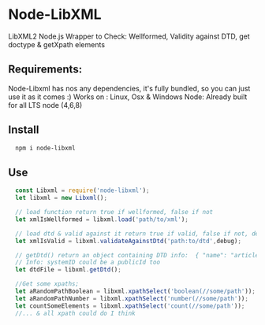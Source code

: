Node-LibXML
==========

LibXML2 Node.js Wrapper to Check: Wellformed, Validity against DTD, get doctype & getXpath elements

## Requirements: 

Node-Libxml has nos any dependencies, it's fully bundled, so you can just use it as it comes :)
Works on : Linux, Osx & Windows 
Node: Already built for all LTS node (4,6,8)

## Install

```bash
  npm i node-libxml
```

## Use

```javascript
  const Libxml = require('node-libxml');
  let libxml = new Libxml();

  // load function return true if wellformed, false if not
  let xmlIsWellformed = libxml.load('path/to/xml');

  // load dtd & valid against it return true if valid, false if not, debug option is a boolean to set debug to true or not | default is false
  let xmlIsValid = libxml.validateAgainstDtd('path:to/dtd',debug);

  // getDtd() return an object containing DTD info:  { "name": "article","externalId": "my doctype of doom","systemId": "mydoctype.dtd"}
  // Info: systemID could be a publicId too
  let dtdFile = libxml.getDtd();

  //Get some xpaths;
  let aRandomPathBoolean = libxml.xpathSelect('boolean(//some/path'));
  let aRandomPathNumber = libxml.xpathSelect('number(//some/path'));
  let countSomeElements = libxml.xpathSelect('count(//some/path'));
  //... & all xpath could do I think
```
